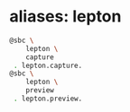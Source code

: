 # aliases: lepton

```bash
@sbc \
	lepton \
	capture
 . lepton.capture.
@sbc \
	lepton \
	preview
 . lepton.preview.
```
